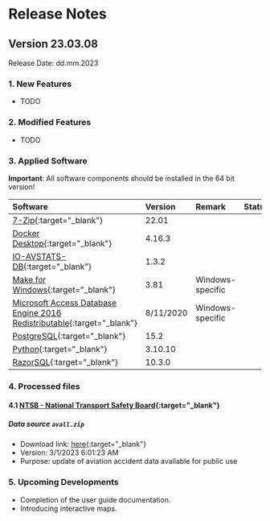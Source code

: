 # Release Notes

## Version 23.03.08

Release Date: dd.mm.2023

### 1. New Features

- TODO

### 2. Modified Features

- TODO


### 3. Applied Software

**Important**: All software components should be installed in the 64 bit version!

| Software                                                                                                                                  | Version   | Remark           | Status |
|:------------------------------------------------------------------------------------------------------------------------------------------|:----------|:-----------------|--------|
| [7-Zip](https://www.7-zip.org){:target="_blank"}                                                                                          | 22.01     |                  |        |
| [Docker Desktop](https://www.docker.com/products/docker-desktop/){:target="_blank"}                                                       | 4.16.3    |                  |        |
| [IO-AVSTATS-DB](https://github.com/io-aero/io-avstats-db){:target="_blank"}                                                               | 1.3.2     |                  |        |
| [Make for Windows](http://gnuwin32.sourceforge.net/packages/make.htm){:target="_blank"}                                                   | 3.81      | Windows-specific |        |
| [Microsoft Access Database Engine 2016 Redistributable](https://www.microsoft.com/en-us/download/details.aspx?id=54920){:target="_blank"} | 8/11/2020 | Windows-specific |        |
| [PostgreSQL](https://www.postgresql.org){:target="_blank"}                                                                                | 15.2      |                  |        |
| [Python](https://www.python.org){:target="_blank"}                                                                                        | 3.10.10   |                  |        |
| [RazorSQL](https://razorsql.com/download_win.html){:target="_blank"}                                                                      | 10.3.0    |                  |        |

### 4. Processed files

#### 4.1 [NTSB - National Transport Safety Board](https://www.ntsb.gov/Pages/home.aspx){:target="_blank"}

##### Data source `avall.zip`

- Download link: [here](https://data.ntsb.gov/avdata/FileDirectory/DownloadFile?fileID=C%3A%5Cavdata%5Cavall.zip){:target="_blank"}
- Version: 3/1/2023 6:01:23 AM
- Purpose: update of aviation accident data available for public use

### 5. Upcoming Developments

- Completion of the user guide documentation.
- Introducing interactive maps.
